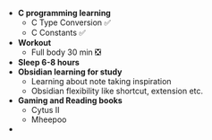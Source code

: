 - **C programming learning**
	- C Type Conversion ✅
	- C Constants ✅
- **Workout**
	- Full body 30 min ❎
- **Sleep 6-8 hours**
- **Obsidian learning for study**
	- Learning about note taking inspiration
	- Obsidian flexibility like shortcut, extension etc.
- **Gaming and Reading books**
	- Cytus II
	- Mheepoo
- 
